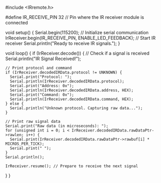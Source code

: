 #include <IRremote.h>

#define IR_RECEIVE_PIN 32 // Pin where the IR receiver module is connected

void setup() {
  Serial.begin(115200); // Initialize serial communication
  IrReceiver.begin(IR_RECEIVE_PIN, ENABLE_LED_FEEDBACK); // Start IR receiver
  Serial.println("Ready to receive IR signals.");
}

void loop() {
  if (IrReceiver.decode()) { // Check if a signal is received
    Serial.println("IR Signal Received!");

    // Print protocol and command
    if (IrReceiver.decodedIRData.protocol != UNKNOWN) {
      Serial.print("Protocol: ");
      Serial.println(IrReceiver.decodedIRData.protocol);
      Serial.print("Address: 0x");
      Serial.println(IrReceiver.decodedIRData.address, HEX);
      Serial.print("Command: 0x");
      Serial.println(IrReceiver.decodedIRData.command, HEX);
    } else {
      Serial.println("Unknown protocol. Capturing raw data...");
    }

    // Print raw signal data
    Serial.print("Raw data (in microseconds): ");
    for (unsigned int i = 0; i < IrReceiver.decodedIRData.rawDataPtr->rawlen; i++) {
      Serial.print(IrReceiver.decodedIRData.rawDataPtr->rawbuf[i] * MICROS_PER_TICK);
      Serial.print(" ");
    }
    Serial.println();

    IrReceiver.resume(); // Prepare to receive the next signal
  }
}
